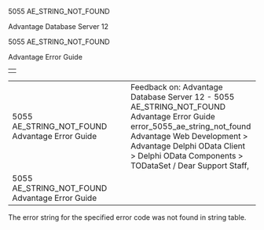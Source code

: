 5055 AE\_STRING\_NOT\_FOUND




Advantage Database Server 12  

5055 AE\_STRING\_NOT\_FOUND

Advantage Error Guide

|  |
| --- |
|  |

|  |  |  |  |  |
| --- | --- | --- | --- | --- |
| 5055 AE\_STRING\_NOT\_FOUND  Advantage Error Guide |  |  | Feedback on: Advantage Database Server 12 - 5055 AE\_STRING\_NOT\_FOUND Advantage Error Guide error\_5055\_ae\_string\_not\_found Advantage Web Development > Advantage Delphi OData Client > Delphi OData Components > TODataSet / Dear Support Staff, |  |
| 5055 AE\_STRING\_NOT\_FOUND  Advantage Error Guide |  |  |  |  |

The error string for the specified error code was not found in string table.